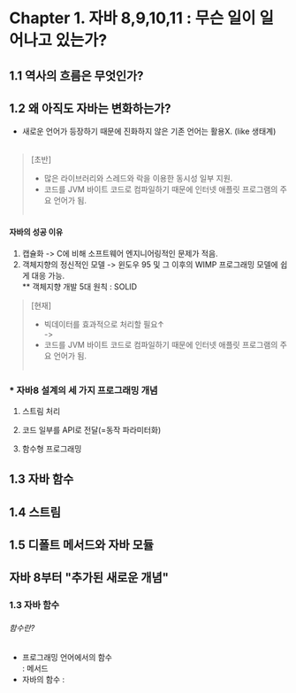 # Chapter 1. 자바 8,9,10,11 : 무슨 일이 일어나고 있는가?

## 1.1 역사의 흐름은 무엇인가?


## 1.2 왜 아직도 자바는 변화하는가?
- 새로운 언어가 등장하기 때문에 진화하지 않은 기존 언어는 활용X. (like 생태계)<br><br>
> [초반] <br>
  > - 많은 라이브러리와 스레드와 락을 이용한 동시성 일부 지원. <br>
  > - 코드를 JVM 바이트 코드로 컴파일하기 때문에 인터넷 애플릿 프로그램의 주요 언어가 됨. <br><br>

  #### 자바의 성공 이유
  1. 캡슐화 -> C에 비해 소프트웨어 엔지니어링적인 문제가 적음.
  2. 객체지향의 정신적인 모델 -> 윈도우 95 및 그 이후의 WIMP 프로그래밍 모델에 쉽게 대응 가능. <br>
    ** 객체지향 개발 5대 원칙 : SOLID <br>

> [현재] <br>
  > - 빅데이터를 효과적으로 처리할 필요↑ <br>
  > -> 
  > - 코드를 JVM 바이트 코드로 컴파일하기 때문에 인터넷 애플릿 프로그램의 주요 언어가 됨. <br><br>

### * 자바8 설계의 세 가지 프로그래밍 개념
1. 스트림 처리
   
3. 코드 일부를 API로 전달(=동작 파라미터화)
4. 함수형 프로그래밍 

## 1.3 자바 함수


## 1.4 스트림



## 1.5 디폴트 메서드와 자바 모듈


## 자바 8부터 "추가된 새로운 개념"
### 1.3 자바 함수 <br>
###### 함수란?
- 프로그래밍 언어에서의 함수 <br>
: 메서드
- 자바의 함수
: 
